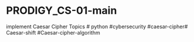 # PRODIGY_CS-01-main
implement Caesar Cipher  Topics      # python #cybersecurity #caesar-cipher# Caesar-shift #Caesar-cipher-algorithm
